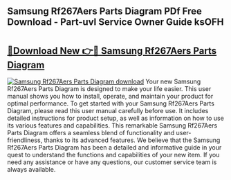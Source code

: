 ## Samsung Rf267Aers Parts Diagram PDf Free Download - Part-uvI Service Owner Guide ksOFH

# <h2><a href="http://dfu7sg.blite.top/?on=Samsung+Rf267Aers+Parts+Diagram">🔗Download New 👉🔴 Samsung Rf267Aers Parts Diagram</a></h2>

[![Samsung Rf267Aers Parts Diagram download](https://i.imgur.com/lujVjoI.png)](http://dfu7sg.blite.top/?on=Samsung+Rf267Aers+Parts+Diagram)
Your new Samsung Rf267Aers Parts Diagram is designed to make your life easier. This user manual shows you how to install, operate, and maintain your product for optimal performance. To get started with your Samsung Rf267Aers Parts Diagram, please read this user manual carefully before use. It includes detailed instructions for product setup, as well as information on how to use its various features and capabilities. This remarkable Samsung Rf267Aers Parts Diagram offers a seamless blend of functionality and user-friendliness, thanks to its advanced features. We believe that the Samsung Rf267Aers Parts Diagram has been a detailed and informative guide in your quest to understand the functions and capabilities of your new item. If you need any assistance or have any questions, our customer service team is always available.
